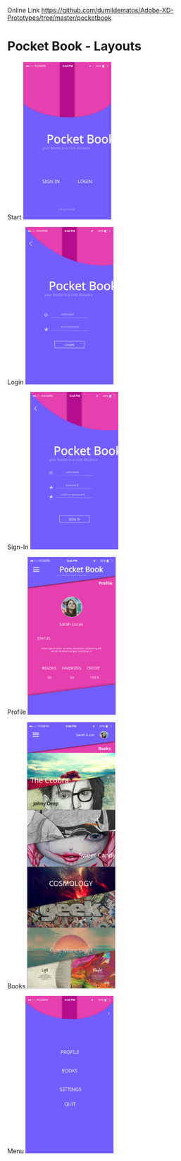Online Link	https://github.com/dumildematos/Adobe-XD-Prototypes/tree/master/pocketbook

# Pocket Book - Layouts

Start
<img src="images/Start.svg" alt="Logo" width=200px/>

Login
<img src="images/Login.svg" alt="Logo" width=200px/>

Sign-In
<img src="images/Sign-In.svg" alt="Logo" width=200px/>

Profile
<img src="images/Profile.svg" alt="Logo" width=200px/>

Books
<img src="images/Books.svg" alt="Logo" width=200px/>

Menu
<img src="images/Menu.svg" alt="Logo" width=200px/>
